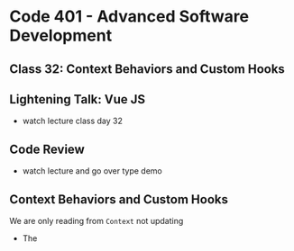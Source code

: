 # Code 401 - Advanced Software Development

## Class 32: Context Behaviors and Custom Hooks

## Lightening Talk: Vue JS

  - watch lecture class day 32

## Code Review

  - watch lecture and go over type demo 

## Context Behaviors and Custom Hooks

We are only reading from `Context` not updating
  - The 
